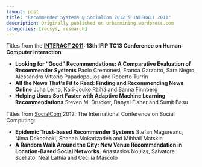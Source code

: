 ```yaml
---
layout: post
title: "Recommender Systems @ SocialCom 2012 & INTERACT 2011"
description: Originally published on urbanmining.wordpress.com
categories: [recsys, research]
---
```


Titles from the <strong><a href="http://interact.ist.utl.pt/2011/index.html">INTERACT 2011</a>: 13th IFIP TC13 Conference on Human-Computer Interaction</strong>
<ul>
	<li><strong>Looking for “Good” Recommendations: A Comparative Evaluation of Recommender Systems</strong> Paolo Cremonesi, Franca Garzotto, Sara Negro, Alessandro Vittorio Papadopoulos and Roberto Turrin</li>
	<li><strong>All the News That’s Fit to Read: Finding and Recommending News Online</strong> Juha Leino, Kari-Jouko Räihä and Sanna Finnberg</li>
	<li><strong>Helping Users Sort Faster with Adaptive Machine Learning Recommendations</strong> Steven M. Drucker, Danyel Fisher and Sumit Basu</li>
</ul>
Titles from <a href="http://www.asesite.org/conferences/socialcom/2012/">SocialCom</a> 2012: The International Conference on Social Computing:
<ul>
	<li><strong>Epidemic Trust-based Recommender Systems</strong> Stefan Magureanu, Nima Dokoohaki, Shahab Mokarizadeh and Mihhail Matskin</li>
	<li><strong>A Random Walk Around the City: New Venue Recommendation in Location-Based Social Networks</strong>. Anastasios Noulas, Salvatore Scellato, Neal Lathia and Cecilia Mascolo</li>
</ul>
